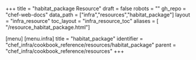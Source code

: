 +++
title = "habitat_package Resource"
draft = false
robots = ""
gh_repo = "chef-web-docs"
data_path = ["infra","resources","habitat_package"]
layout = "infra_resource"
toc_layout = "infra_resource_toc"
aliases = [ "/resource_habitat_package.html"]

[menu]
  [menu.infra]
    title = "habitat_package"
    identifier = "chef_infra/cookbook_reference/resources/habitat_package"
    parent = "chef_infra/cookbook_reference/resources"
+++

<!-- The contents of this page are automatically generated from the habitat_package.yaml file in the data directory. -->
<!-- To suggest a change, edit the https://github.com/chef/chef/blob/main/lib/chef/resource/habitat_package.rb file
      and submit a pull request to the https://github.com/chef/chef repository. -->
